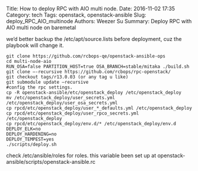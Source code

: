 Title: How to deploy RPC with AIO multi node.
Date: 2016-11-02 17:35
Category: tech
Tags: openstack, openstack-ansible
Slug: deploy_RPC_AIO_multinode
Authors: Weezer Su
Summary: Deploy RPC with AIO multi node on baremetal

we’d better backup the /etc/apt/source.lists before deployment, cuz the playbook will change it.
```
git clone https://github.com/rcbops-qe/openstack-ansible-ops
cd multi-node-aio
RUN_OSA=false PARTITION_HOST=true OSA_BRANCH=stable/mitaka ./build.sh
git clone —-recursive https://github.com/rcbops/rpc-openstack/
git checkout tags/r13.0.03 (or any tag u like)
git submodule update —recursive
#config the rpc settings. 
cp -R openstack-ansible/etc/openstack_deploy /etc/openstack_deploy
mv /etc/openstack_deploy/user_secrets.yml /etc/openstack_deploy/user_osa_secrets.yml
cp rpcd/etc/openstack_deploy/user_*_defaults.yml /etc/openstack_deploy
cp rpcd/etc/openstack_deploy/user_rpco_secrets.yml /etc/openstack_deploy
cp rpcd/etc/openstack_deploy/env.d/* /etc/openstack_deploy/env.d
DEPLOY_ELK=no
DEPLOY_HARDENING=no
DEPLOY_TEMPEST=yes
./scripts/deploy.sh
```

check /etc/ansible/roles for roles. this variable been set up at openstack-ansible/scripts/openstack-ansible.rc
